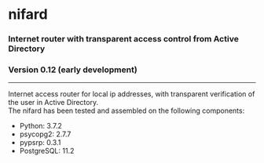 # nifard
### Internet router with transparent access control from Active Directory
### Version 0.12 (early development)
<hr>
Internet access router for local ip addresses, with transparent verification of the user in Active Directory.
<br>
The nifard has been tested and assembled on the following components:
<ul>
  <li>Python: 3.7.2</li>
  <li>psycopg2: 2.7.7</li>
  <li>pypsrp: 0.3.1 </li>
  <li>PostgreSQL: 11.2 </li>
 </ul>
